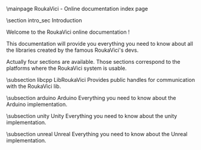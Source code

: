 \mainpage RoukaVici - Online documentation index page

\section intro_sec Introduction

 Welcome to the RoukaVici online documentation !
 
 This documentation will provide you everything you need to know about
 all the libraries created by the famous RoukaVici's devs.

 Actually four sections are available. Those sections correspond to the
 platforms where the RoukaVici system is usable.
 
 \subsection libcpp LibRoukaVici
  Provides public handles for communication with the RoukaVici lib.
 
 \subsection arduino Arduino
  Everything you need to know about the Arduino implementation.
 
 \subsection unity Unity
  Everything you need to know about the unity implementation.
 
 \subsection unreal Unreal
  Everything you need to know about the Unreal implementation.
